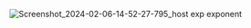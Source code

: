 ![Screenshot_2024-02-06-14-52-27-795_host exp exponent](https://github.com/user-attachments/assets/1f845472-c2d6-418e-8bbf-d6659a43e26a)
